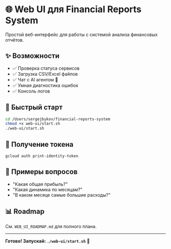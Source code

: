 # 🌐 Web UI для Financial Reports System

Простой веб-интерфейс для работы с системой анализа финансовых отчётов.

## ✨ Возможности

- ✅ Проверка статуса сервисов
- ✅ Загрузка CSV/Excel файлов
- ✅ Чат с AI агентом 💬
- ✅ Умная диагностика ошибок
- ✅ Консоль логов

## 🚀 Быстрый старт

```bash
cd /Users/sergejbykov/financial-reports-system
chmod +x web-ui/start.sh
./web-ui/start.sh
```

## 🔐 Получение токена

```bash
gcloud auth print-identity-token
```

## 💬 Примеры вопросов

- "Какая общая прибыль?"
- "Какая динамика по месяцам?"
- "В каком месяце самые большие расходы?"

## 📊 Roadmap

См. `WEB_UI_ROADMAP.md` для полного плана.

---

**Готово! Запускай: `./web-ui/start.sh`** 🎉